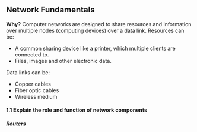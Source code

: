 ## Network Fundamentals

**Why?** Computer networks are designed to share resources and information over multiple nodes (computing devices) over a data link.
Resources can be:
- A common sharing device like a printer, which multiple clients are connected to.
- Files, images and other electronic data.

Data links can be:
- Copper cables
- Fiber optic cables
- Wireless medium  


#### 1.1 Explain the role and function of network components

##### Routers


